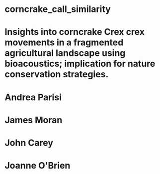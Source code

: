 # corncrake_call_similarity

# Insights into corncrake Crex crex movements in a fragmented agricultural landscape using bioacoustics; implication for nature conservation strategies.

# Andrea Parisi 
# James Moran
# John Carey
# Joanne O'Brien
